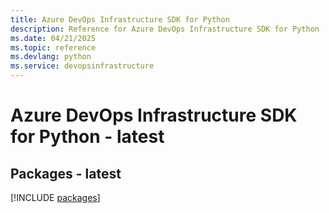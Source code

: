 ```yaml
---
title: Azure DevOps Infrastructure SDK for Python
description: Reference for Azure DevOps Infrastructure SDK for Python
ms.date: 04/21/2025
ms.topic: reference
ms.devlang: python
ms.service: devopsinfrastructure
---
```

# Azure DevOps Infrastructure SDK for Python - latest
## Packages - latest
[!INCLUDE [packages](devops-infrastructure-index.md)]